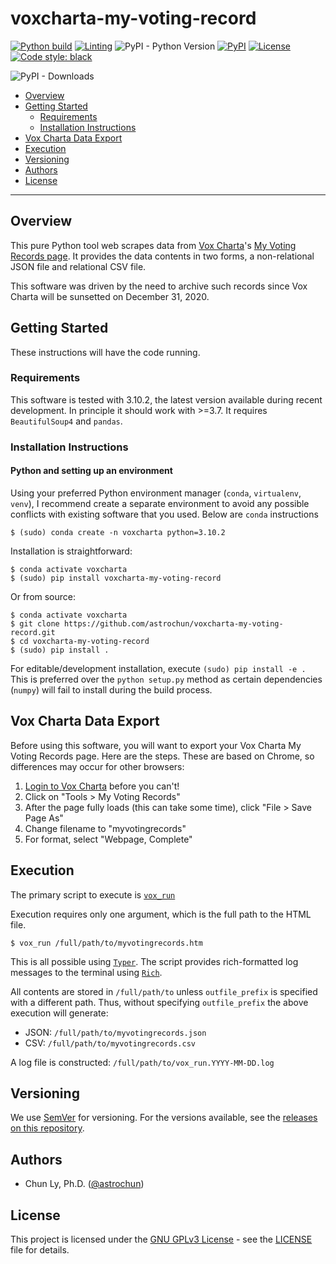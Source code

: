 # voxcharta-my-voting-record

[![Python build](https://github.com/astrochun/voxcharta-my-voting-record/actions/workflows/build.yml/badge.svg)](https://github.com/astrochun/voxcharta-my-voting-record/actions/workflows/build.yml)
[![Linting](https://github.com/astrochun/voxcharta-my-voting-record/actions/workflows/linting.yml/badge.svg)](https://github.com/astrochun/voxcharta-my-voting-record/actions/workflows/linting.yml)
![PyPI - Python Version](https://img.shields.io/pypi/pyversions/voxcharta-my-voting-record)
[![PyPI](https://img.shields.io/pypi/v/voxcharta-my-voting-record?color=blue)](https://pypi.org/project/voxcharta-my-voting-record/)
[![License](https://img.shields.io/github/license/astrochun/voxcharta-my-voting-record?color=blue)](https://github.com/astrochun/voxcharta-my-voting-record/blob/ci/28_build_test/LICENSE)
[![Code style: black](https://img.shields.io/badge/code%20style-black-000000.svg)](https://github.com/psf/black)

![PyPI - Downloads](https://img.shields.io/pypi/dm/voxcharta-my-voting-record?color=light%20green&label=pypi-download&style=flat-square)

- [Overview](#overview)
- [Getting Started](#getting-started)
    - [Requirements](#requirements)
    - [Installation Instructions](#installation-instructions)
- [Vox Charta Data Export](#vox-charta-data-export)
- [Execution](#execution)
- [Versioning](#versioning)
- [Authors](#authors)
- [License](#license)

--------------

## Overview

This pure Python tool web scrapes data from [Vox Charta](https://voxcharta.org)'s
[My Voting Records page](https://voxcharta.org/tools/my-voting-record/).
It provides the data contents in two forms, a non-relational JSON file
and relational CSV file.

This software was driven by the need to archive such records since Vox Charta
will be sunsetted on December 31, 2020.


## Getting Started

These instructions will have the code running.


### Requirements

This software is tested with 3.10.2, the latest version available during recent development.
In principle it should work with >=3.7.  It requires `BeautifulSoup4` and `pandas`.


### Installation Instructions

#### Python and setting up an environment

Using your preferred Python environment manager (`conda`, `virtualenv`, `venv`),
I recommend create a separate environment to avoid any possible conflicts with
existing software that you used. Below are `conda` instructions

```:
$ (sudo) conda create -n voxcharta python=3.10.2
```

Installation is straightforward:

```
$ conda activate voxcharta
$ (sudo) pip install voxcharta-my-voting-record
```

Or from source:

```
$ conda activate voxcharta
$ git clone https://github.com/astrochun/voxcharta-my-voting-record.git
$ cd voxcharta-my-voting-record
$ (sudo) pip install .
```

For editable/development installation, execute `(sudo) pip install -e .`
This is preferred over the `python setup.py` method as certain dependencies (`numpy`) will fail to install during the build process.

## Vox Charta Data Export

Before using this software, you will want to export your Vox Charta My Voting Records
page. Here are the steps. These are based on Chrome, so differences may occur for other browsers:

1. [Login to Vox Charta](https://voxcharta.org/wp-login.php) before you can't!
2. Click on "Tools > My Voting Records"
3. After the page fully loads (this can take some time), click "File > Save Page As"
4. Change filename to "myvotingrecords"
5. For format, select "Webpage, Complete"

## Execution

The primary script to execute is [`vox_run`](bin/vox_run)

Execution requires only one argument, which is the full path
to the HTML file.

```
$ vox_run /full/path/to/myvotingrecords.htm
```

This is all possible using [`Typer`](https://typer.tiangolo.com/).
The script provides rich-formatted log messages to the terminal using [`Rich`](https://rich.readthedocs.io/).

All contents are stored in `/full/path/to` unless `outfile_prefix` is specified
with a different path. Thus, without specifying `outfile_prefix` the above execution
will generate:

 - JSON: `/full/path/to/myvotingrecords.json`
 - CSV: `/full/path/to/myvotingrecords.csv`

A log file is constructed: `/full/path/to/vox_run.YYYY-MM-DD.log`

## Versioning

We use [SemVer](http://semver.org/) for versioning. For the versions available,
see the [releases on this repository](https://github.com/astrochun/voxcharta-my-voting-record/releases).


## Authors

* Chun Ly, Ph.D. ([@astrochun](http://www.github.com/astrochun))


## License

This project is licensed under the [GNU GPLv3 License](https://www.gnu.org/licenses/gpl-3.0.en.html) - see the [LICENSE](LICENSE) file for details.
